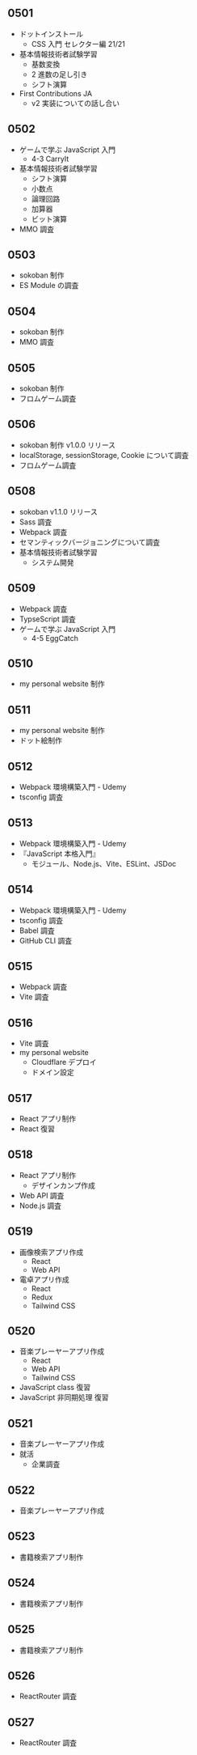 ## 0501

- ドットインストール
  - CSS 入門 セレクター編 21/21
- 基本情報技術者試験学習
  - 基数変換
  - 2 進数の足し引き
  - シフト演算
- First Contributions JA
  - v2 実装についての話し合い

## 0502

- ゲームで学ぶ JavaScript 入門
  - 4-3 CarryIt
- 基本情報技術者試験学習
  - シフト演算
  - 小数点
  - 論理回路
  - 加算器
  - ビット演算
- MMO 調査

## 0503

- sokoban 制作
- ES Module の調査

## 0504

- sokoban 制作
- MMO 調査

## 0505

- sokoban 制作
- フロムゲーム調査

## 0506

- sokoban 制作 v1.0.0 リリース
- localStorage, sessionStorage, Cookie について調査
- フロムゲーム調査

## 0508

- sokoban v1.1.0 リリース
- Sass 調査
- Webpack 調査
- セマンティックバージョニングについて調査
- 基本情報技術者試験学習
  - システム開発

## 0509

- Webpack 調査
- TypseScript 調査
- ゲームで学ぶ JavaScript 入門
  - 4-5 EggCatch

## 0510

- my personal website 制作

## 0511

- my personal website 制作
- ドット絵制作

## 0512

- Webpack 環境構築入門 - Udemy
- tsconfig 調査

## 0513

- Webpack 環境構築入門 - Udemy
- 『JavaScript 本格入門』
  - モジュール、Node.js、Vite、ESLint、JSDoc

## 0514

- Webpack 環境構築入門 - Udemy
- tsconfig 調査
- Babel 調査
- GitHub CLI 調査

## 0515

- Webpack 調査
- Vite 調査

## 0516

- Vite 調査
- my personal website
  - Cloudflare デプロイ
  - ドメイン設定

## 0517

- React アプリ制作
- React 復習

## 0518

- React アプリ制作
  - デザインカンプ作成
- Web API 調査
- Node.js 調査

## 0519

- 画像検索アプリ作成
  - React
  - Web API
- 電卓アプリ作成
  - React
  - Redux
  - Tailwind CSS

## 0520

- 音楽プレーヤーアプリ作成
  - React
  - Web API
  - Tailwind CSS
- JavaScript class 復習
- JavaScript 非同期処理 復習

## 0521

- 音楽プレーヤーアプリ作成
- 就活
  - 企業調査

## 0522

- 音楽プレーヤーアプリ作成

## 0523

- 書籍検索アプリ制作

## 0524

- 書籍検索アプリ制作

## 0525

- 書籍検索アプリ制作

## 0526

- ReactRouter 調査

## 0527

- ReactRouter 調査
